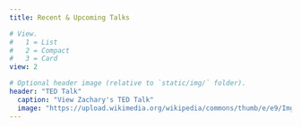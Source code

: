 ```yaml
---
title: Recent & Upcoming Talks

# View.
#   1 = List
#   2 = Compact
#   3 = Card
view: 2

# Optional header image (relative to `static/img/` folder).
header: "TED Talk"
  caption: "View Zachary's TED Talk"
  image: "https://upload.wikimedia.org/wikipedia/commons/thumb/e/e9/Imgur_logo.svg/1200px-Imgur_logo.svg.png"
---
```

